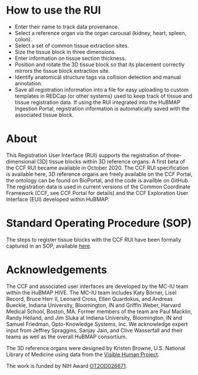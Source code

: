# How to use the RUI

- Enter their name to track data provenance.
- Select a reference organ via the organ carousal (kidney, heart, spleen, colon).
- Select a set of common tissue extraction sites.
- Size the tissue block in three dimensions.
- Enter information on tissue section thickness.
- Position and rotate the 3D tissue block so that its placement correctly mirrors the tissue block extraction site.
- Identify anatomical structure tags via collision detection and manual annotation.
- Save all registration information into a file for easy uploading to custom templates in REDCap (or other systems) used to keep track of tissue and tissue registration data. If using the RUI integrated into the HuBMAP Ingestion Portal, registration information is automatically saved with the associated tissue block.

# About

This Registration User Interface (RUI) supports the registration of three-dimensional (3D) tissue blocks within 3D reference organs. A first beta of the CCF RUI became available in October 2020. The CCF RUI specification is available here, 3D reference organs are freely available on the CCF Portal, the ontology can be found on BioPortal, and the code is availble on GitHub.
The registration data is used in current versions of the Common Coordinate Framework (CCF, see CCF Portal for details) and the CCF Exploration User Interface (EUI) developed within HuBMAP.

# Standard Operating Procedure (SOP)

The steps to register tissue blocks with the CCF RUI have been formally captured in an SOP, available <a href="https://zenodo.org/record/6628366" target="_blank">here</a>.

# Acknowledgements

The CCF and associated user interfaces are developed by the MC-IU team within the HuBMAP HIVE. The MC-IU team includes Katy Börner, Lisel Record, Bruce Herr II, Leonard Cross, Ellen Quardokus, and Andreas Bueckle, Indiana University, Bloomington, IN and Griffin Weber, Harvard Medical School, Boston, MA. Former members of the team are Paul Macklin, Randy Heiland, and Jim Sluka at Indiana University, Bloomington, IN and Samuel Friedman, Opto-Knowledge Systems, Inc. We acknowledge expert input from Jeffrey Spraggins, Sanjay Jain, and Clive Wasserfall and their teams as well as the overall HuBMAP consortium.

The 3D reference organs were designed by Kristen Browne, U.S. National Library of Medicine using data from the <a href="https://www.nlm.nih.gov/research/visible/visible_human.html" target="_blank">Visible Human Project</a>.

The work is funded by NIH Award <a href="https://projectreporter.nih.gov/project_info_description.cfm?aid=9687220" target="_blank">OT2OD026671</a>.
